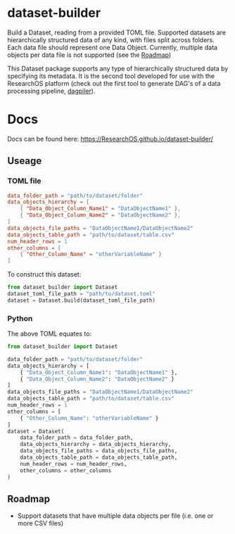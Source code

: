# dataset-builder
Build a Dataset, reading from a provided TOML file. Supported datasets are hierarchically structured data of any kind, with files split across folders. Each data file should represent one Data Object. Currently, multiple data objects per data file is not supported (see the [Roadmap](#roadmap))

This Dataset package supports any type of hierarchically structured data by specifying its metadata. It is the second tool developed for use with the ResearchOS platform (check out the first tool to generate DAG's of a data processing pipeline, [dagpiler](https://github.com/ResearchOS/dagpiler)).

# Docs
Docs can be found here: https://ResearchOS.github.io/dataset-builder/

## Useage
### TOML file
```toml
data_folder_path = "path/to/dataset/folder"
data_objects_hierarchy = [
    { "Data_Object_Column_Name1" = "DataObjectName1" },
    { "Data_Object_Column_Name2" = "DataObjectName2" },
]
data_objects_file_paths = "DataObjectName1/DataObjectName2"
data_objects_table_path = "path/to/dataset/table.csv"
num_header_rows = 1
other_columns = [
    { "Other_Column_Name" = "otherVariableName" }
]
```
To construct this dataset:
```python
from dataset_builder import Dataset
dataset_toml_file_path = "path/to/dataset.toml"
dataset = Dataset.build(dataset_toml_file_path)
```

### Python
The above TOML equates to:
```python
from dataset_builder import Dataset

data_folder_path = "path/to/dataset/folder"
data_objects_hierarchy = [
    { "Data_Object_Column_Name1": "DataObjectName1" },
    { "Data_Object_Column_Name2": "DataObjectName2" }
]
data_objects_file_paths = "DataObjectName1/DataObjectName2"
data_objects_table_path = "path/to/dataset/table.csv"
num_header_rows = 1
other_columns = [
    { "Other_Column_Name": "otherVariableName" }
]
dataset = Dataset(
    data_folder_path = data_folder_path,
    data_objects_hierarchy = data_objects_hierarchy,
    data_objects_file_paths = data_objects_file_paths,
    data_objects_table_path = data_objects_table_path,
    num_header_rows = num_header_rows,
    other_columns = other_columns
)
```

## Roadmap
- Support datasets that have multiple data objects per file (i.e. one or more CSV files)